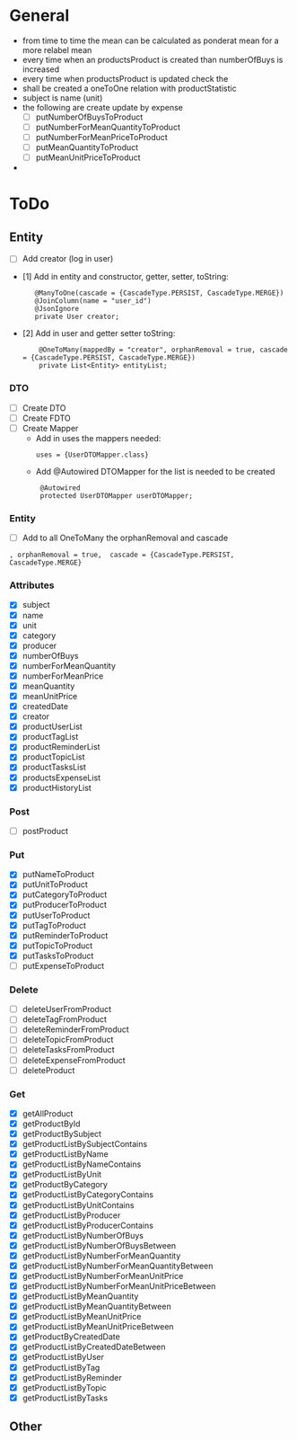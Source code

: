 # General

- from time to time the mean can be calculated as ponderat mean for a more relabel mean
- every time when an productsProduct is created than numberOfBuys is increased
- every time when productsProduct is updated check the
- shall be created a oneToOne relation with productStatistic
- subject is name (unit)
- the following are create update by expense
    - [ ] putNumberOfBuysToProduct
    - [ ] putNumberForMeanQuantityToProduct
    - [ ] putNumberForMeanPriceToProduct
    - [ ] putMeanQuantityToProduct
    - [ ] putMeanUnitPriceToProduct
-

# ToDo

## Entity

- [ ] Add creator (log in user)
- [1] Add in entity and constructor, getter, setter, toString:
   ```
      @ManyToOne(cascade = {CascadeType.PERSIST, CascadeType.MERGE})
      @JoinColumn(name = "user_id")
      @JsonIgnore
      private User creator;
  ```
- [2] Add in user and getter setter toString:
  ```
      @OneToMany(mappedBy = "creator", orphanRemoval = true, cascade = {CascadeType.PERSIST, CascadeType.MERGE})
      private List<Entity> entityList;
  ```

### DTO

- [ ] Create DTO
- [ ] Create FDTO
- [ ] Create Mapper
    - Add in uses the mappers needed:
      ```
      uses = {UserDTOMapper.class}
      ```
    - Add @Autowired DTOMapper for the list is needed to be created
      ```
       @Autowired
       protected UserDTOMapper userDTOMapper;
      ```

### Entity

- [ ] Add to all OneToMany the orphanRemoval and cascade

```
, orphanRemoval = true,  cascade = {CascadeType.PERSIST, CascadeType.MERGE}
```

### Attributes

- [x] subject
- [x] name
- [x] unit
- [x] category
- [x] producer
- [x] numberOfBuys
- [x] numberForMeanQuantity
- [x] numberForMeanPrice
- [x] meanQuantity
- [x] meanUnitPrice
- [x] createdDate
- [x] creator
- [x] productUserList
- [x] productTagList
- [x] productReminderList
- [x] productTopicList
- [x] productTasksList
- [x] productsExpenseList
- [x] productHistoryList

### Post

- [ ] postProduct

### Put

- [x] putNameToProduct
- [x] putUnitToProduct
- [x] putCategoryToProduct
- [x] putProducerToProduct
- [x] putUserToProduct
- [x] putTagToProduct
- [x] putReminderToProduct
- [x] putTopicToProduct
- [x] putTasksToProduct
- [ ] putExpenseToProduct

### Delete

- [ ] deleteUserFromProduct
- [ ] deleteTagFromProduct
- [ ] deleteReminderFromProduct
- [ ] deleteTopicFromProduct
- [ ] deleteTasksFromProduct
- [ ] deleteExpenseFromProduct
- [ ] deleteProduct

### Get

- [x] getAllProduct
- [x] getProductById
- [x] getProductBySubject
- [x] getProductListBySubjectContains
- [x] getProductListByName
- [x] getProductListByNameContains
- [x] getProductListByUnit
- [x] getProductByCategory
- [x] getProductListByCategoryContains
- [x] getProductListByUnitContains
- [x] getProductListByProducer
- [x] getProductListByProducerContains
- [x] getProductListByNumberOfBuys
- [x] getProductListByNumberOfBuysBetween
- [x] getProductListByNumberForMeanQuantity
- [x] getProductListByNumberForMeanQuantityBetween
- [x] getProductListByNumberForMeanUnitPrice
- [x] getProductListByNumberForMeanUnitPriceBetween
- [x] getProductListByMeanQuantity
- [x] getProductListByMeanQuantityBetween
- [x] getProductListByMeanUnitPrice
- [x] getProductListByMeanUnitPriceBetween
- [x] getProductByCreatedDate
- [x] getProductListByCreatedDateBetween
- [x] getProductListByUser
- [x] getProductListByTag
- [x] getProductListByReminder
- [x] getProductListByTopic
- [x] getProductListByTasks

## Other
